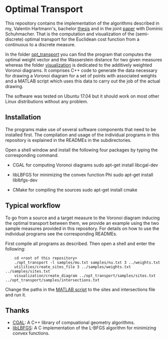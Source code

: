 # Optimal Transport
This repository contains the implementation of the algorithms described in my, Valentin Hartmann's, bachelor [thesis](https://arxiv.org/abs/1706.07403) and in the joint [paper](https://arxiv.org/abs/1706.07650) with Dominic Schuhmacher. That is the computation and visualization of the (semi-discrete) optimal transport for the Euclidean cost function from a continuous to a discrete measure.

In the folder [opt_transport](opt_transport) you can find the program that computes the optimal weight vector and the Wasserstein distance for two given measures whereas the folder [visualization](visualization) is dedicated to the additively weighted Voronoi diagrams. It comprises C++ code to generate the data necessary for drawing a Voronoi diagram for a set of points with associated weights and a MATLAB script which uses this data to carry out the job of the actual drawing.

The software was tested on Ubuntu 17.04 but it should work on most other Linux distributions without any problem.


## Installation
The programs make use of several software components that need to be installed first. The compilation and usage of the individual programs in this repository is explained in the READMEs in the subdirectories.

Open a shell window and install the following four packages by typing the corresponding command.

- CGAL for computing Voronoi diagrams
        sudo apt-get install libcgal-dev

- libLBFGS for minimizing the convex function Phi
        sudo apt-get install liblbfgs-dev

- CMake for compiling the sources
        sudo apt-get install cmake


## Typical workflow
To go from a source and a target measure to the Voronoi diagram inducing the optimal transport between them, we provide an example using the two sample measures provided in this repository. For details on how to use the individual programs see the corresponding READMEs.

First compile all programs as described. Then open a shell and enter the following:

        cd <root of this repository>
        ./opt_transport -l samples/mu.txt samples/nu.txt 3 ../weights.txt
        utilities/create_sites_file 3 ../samples/weights.txt ../samples/sites.txt
        visualization/create_diagram ../opt_transport/samples/sites.txt ../opt_transport/samples/intersections.txt

Change the paths in the [MATLAB script](visualization/plot_voronoi_diagram.m) to the sites and intersections file and run it.


## Thanks
- [CGAL](http://www.cgal.org/): A C++ library of compuational geometry algorithms.
- [libLBFGS](http://www.chokkan.org/software/liblbfgs/): A C implementation of the L-BFGS algorithm for minimizing convex functions.
